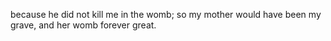 because he did not kill me in the womb; so my mother would have been my grave, and her womb forever great.

